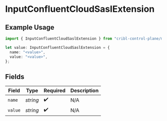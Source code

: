 # InputConfluentCloudSaslExtension

## Example Usage

```typescript
import { InputConfluentCloudSaslExtension } from "cribl-control-plane/models";

let value: InputConfluentCloudSaslExtension = {
  name: "<value>",
  value: "<value>",
};
```

## Fields

| Field              | Type               | Required           | Description        |
| ------------------ | ------------------ | ------------------ | ------------------ |
| `name`             | *string*           | :heavy_check_mark: | N/A                |
| `value`            | *string*           | :heavy_check_mark: | N/A                |